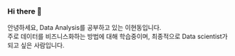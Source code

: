 ### Hi there 👋

안녕하세요, Data Analysis를 공부하고 있는 이현동입니다.<br>
주로 데이터를 비즈니스화하는 방법에 대해 학습중이며, 최종적으로 Data scientist가 되고 싶은 사람입니다.

<!--
**HDli715/HDli715** is a ✨ _special_ ✨ repository because its `README.md` (this file) appears on your GitHub profile.





Here are some ideas to get you started:

- 🔭 I’m currently working on ... 
- 🌱 I’m currently learning ...
- 👯 I’m looking to collaborate on ...
- 🤔 I’m looking for help with ...
- 💬 Ask me about ...
- 📫 How to reach me: ...
- 😄 Pronouns: ...
- ⚡ Fun fact: ...
-->
